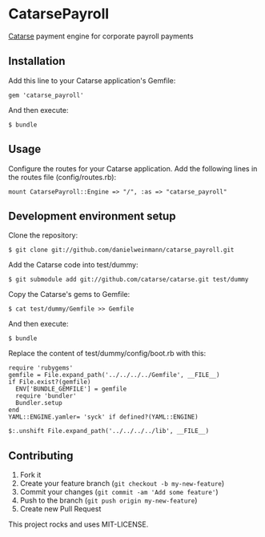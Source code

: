 # CatarsePayroll

[Catarse](http://github.com/catarse/catarse) payment engine for corporate payroll payments

## Installation

Add this line to your Catarse application's Gemfile:

    gem 'catarse_payroll'

And then execute:

    $ bundle

## Usage

Configure the routes for your Catarse application. Add the following lines in the routes file (config/routes.rb):

    mount CatarsePayroll::Engine => "/", :as => "catarse_payroll"

## Development environment setup

Clone the repository:

    $ git clone git://github.com/danielweinmann/catarse_payroll.git

Add the Catarse code into test/dummy:

    $ git submodule add git://github.com/catarse/catarse.git test/dummy

Copy the Catarse's gems to Gemfile:

    $ cat test/dummy/Gemfile >> Gemfile

And then execute:

    $ bundle

Replace the content of test/dummy/config/boot.rb with this:

    require 'rubygems'
    gemfile = File.expand_path('../../../../Gemfile', __FILE__)
    if File.exist?(gemfile)
      ENV['BUNDLE_GEMFILE'] = gemfile
      require 'bundler'
      Bundler.setup
    end
    YAML::ENGINE.yamler= 'syck' if defined?(YAML::ENGINE)

    $:.unshift File.expand_path('../../../../lib', __FILE__)

## Contributing

1. Fork it
2. Create your feature branch (`git checkout -b my-new-feature`)
3. Commit your changes (`git commit -am 'Add some feature'`)
4. Push to the branch (`git push origin my-new-feature`)
5. Create new Pull Request


This project rocks and uses MIT-LICENSE.
